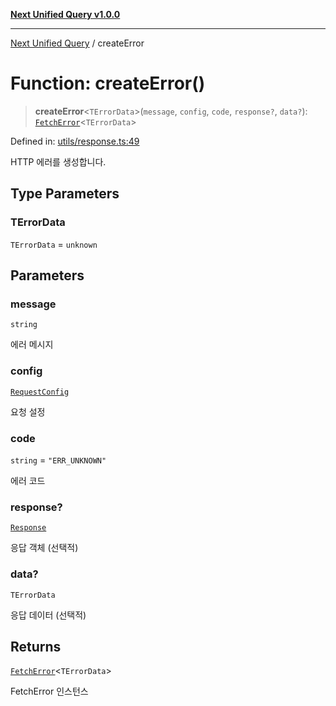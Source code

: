 [**Next Unified Query v1.0.0**](../README.md)

***

[Next Unified Query](../globals.md) / createError

# Function: createError()

> **createError**\<`TErrorData`\>(`message`, `config`, `code`, `response?`, `data?`): [`FetchError`](../classes/FetchError.md)\<`TErrorData`\>

Defined in: [utils/response.ts:49](https://github.com/newExpand/next-unified-query/blob/main/packages/core/src/utils/response.ts#L49)

HTTP 에러를 생성합니다.

## Type Parameters

### TErrorData

`TErrorData` = `unknown`

## Parameters

### message

`string`

에러 메시지

### config

[`RequestConfig`](../interfaces/RequestConfig.md)

요청 설정

### code

`string` = `"ERR_UNKNOWN"`

에러 코드

### response?

[`Response`](https://developer.mozilla.org/docs/Web/API/Response)

응답 객체 (선택적)

### data?

`TErrorData`

응답 데이터 (선택적)

## Returns

[`FetchError`](../classes/FetchError.md)\<`TErrorData`\>

FetchError 인스턴스
